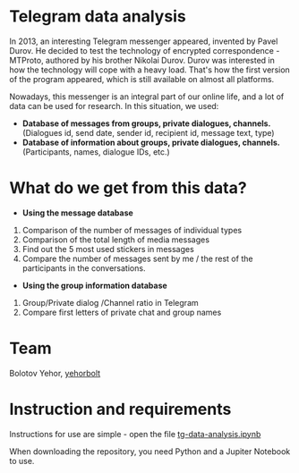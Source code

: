 # Telegram data analysis
In 2013, an interesting Telegram messenger appeared, invented by Pavel Durov. He decided to test the technology of encrypted correspondence - MTProto, authored by his brother Nikolai Durov. Durov was interested in how the technology will cope with a heavy load. 
That's how the first version of the program appeared, which is still available on almost all platforms.

Nowadays, this messenger is an integral part of our online life, and a lot of data can be used for research.
In this situation, we used:
* **Database of messages from groups, private dialogues, channels.** (Dialogues id, send date, sender id, recipient id, message text, type)
* **Database of information about groups, private dialogues, channels.** (Participants, names, dialogue IDs, etc.)

# What do we get from this data?

* **Using the message database**
1. Comparison of the number of messages of individual types
2. Comparison of the total length of media messages
3. Find out the 5 most used stickers in messages
4. Compare the number of messages sent by me / the rest of the participants in the conversations.

* **Using the group information database**
1. Group/Private dialog /Channel ratio in Telegram
2. Compare first letters of private chat and group names

# Team

Bolotov Yehor, [yehorbolt](https://github.com/yehorbolt) 

# Instruction and requirements

Instructions for use are simple - open the file [tg-data-analysis.ipynb](tg-data-analysis.ipynb) 

When downloading the repository, you need Python and a Jupiter Notebook to use.
